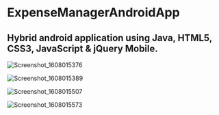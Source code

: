 # ExpenseManagerAndroidApp

## Hybrid android application using Java, HTML5, CSS3, JavaScript & jQuery Mobile.

![Screenshot_1608015376](https://user-images.githubusercontent.com/74924818/102187624-e57ed380-3ebc-11eb-967d-07caa7f5254c.png)

![Screenshot_1608015389](https://user-images.githubusercontent.com/74924818/102187784-1d861680-3ebd-11eb-9180-ab8517d9b82d.png)

![Screenshot_1608015507](https://user-images.githubusercontent.com/74924818/102187837-32fb4080-3ebd-11eb-889e-8c0aee97db80.png)

![Screenshot_1608015573](https://user-images.githubusercontent.com/74924818/102187879-40b0c600-3ebd-11eb-83bb-23ce8cf9745c.png)


